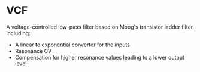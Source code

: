 # VCF

A voltage-controlled low-pass filter based on Moog's transistor ladder filter, including:

* A linear to exponential converter for the inputs
* Resonance CV
* Compensation for higher resonance values leading to a lower output level
